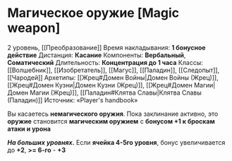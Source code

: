 # Магическое оружие [Magic weapon]
2 уровень, [[Преобразование]]
Время накладывания: **1 бонусное действие**
Дистанция: **Касание**
Компоненты: **Вербальный**, **Соматический**
Длительность: **Концентрация до 1 часа**
Классы: [[Волшебник]], [[Изобретатель]], [[Магус]], [[Паладин]], [[Следопыт]], [[Чародей]]
Архетипы: [[Жрец#Домен Войны|Домен Войны (Жрец)]], [[Жрец#Домен Кузни|Домен Кузни (Жрец)]], [[Жрец#Домен Магии|Домен Магии (Жрец)]], [[Паладин#Клятва Славы|Клятва Славы (Паладин)]]
Источник: «Player's handbook»

Вы касаетесь **немагического оружия**. Пока заклинание активно, это **оружие** становится **магическим оружием** с **бонусом +1 к броскам атаки и урона**

**_На больших уровнях._** Если **ячейка 4-5го уровня**, бонус увеличивается до **+2**, **>= 6-го** - **+3**